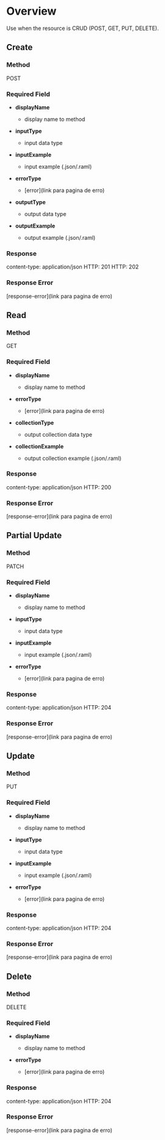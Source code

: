# Overview
Use when the resource is CRUD (POST, GET, PUT, DELETE).

## Create
### Method 
POST

### Required Field
- **displayName**
  - display name to method

- **inputType**
  - input data type

- **inputExample**
  - input example (.json/.raml)

- **errorType**
  - [error](link para pagina de erro)

- **outputType**
  - output data type

- **outputExample**
  - output example (.json/.raml)

### Response
content-type: application/json
HTTP: 201
HTTP: 202

### Response Error
[response-error](link para pagina de erro)

## Read
### Method 
GET

### Required Field
- **displayName**
  - display name to method

- **errorType**
  - [error](link para pagina de erro)

- **collectionType**
  - output collection data type

- **collectionExample**
  - output collection example (.json/.raml)

### Response
content-type: application/json
HTTP: 200

### Response Error
[response-error](link para pagina de erro)

## Partial Update
### Method 
PATCH

### Required Field
- **displayName**
  - display name to method

- **inputType**
  - input data type

- **inputExample**
  - input example (.json/.raml)

- **errorType**
  - [error](link para pagina de erro)

### Response
content-type: application/json
HTTP: 204

### Response Error
[response-error](link para pagina de erro)

## Update
### Method 
PUT

### Required Field
- **displayName**
  - display name to method

- **inputType**
  - input data type

- **inputExample**
  - input example (.json/.raml)

- **errorType**
  - [error](link para pagina de erro)

### Response
content-type: application/json
HTTP: 204

### Response Error
[response-error](link para pagina de erro)

## Delete
### Method 
DELETE

### Required Field
- **displayName**
  - display name to method

- **errorType**
  - [error](link para pagina de erro)

### Response
content-type: application/json
HTTP: 204

### Response Error
[response-error](link para pagina de erro)